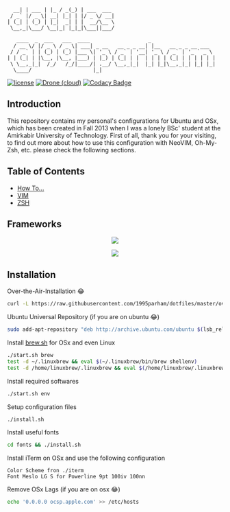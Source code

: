 ```
  __| | ___ | |_ / _(_) | ___  ___
 / _` |/ _ \| __| |_| | |/ _ \/ __|
| (_| | (_) | |_|  _| | |  __/\__ \
 \__,_|\___/ \__|_| |_|_|\___||___/

   ____  _  ___   ___  ____                   _
  / __ \/ |/ _ \ / _ \| ___| _ __   __ _ _ __| |__   __ _ _ __ ___
 / / _` | | (_) | (_) |___ \| '_ \ / _` | '__| '_ \ / _` | '_ ` _ \
| | (_| | |\__, |\__, |___) | |_) | (_| | |  | | | | (_| | | | | | |
 \ \__,_|_|  /_/   /_/|____/| .__/ \__,_|_|  |_| |_|\__,_|_| |_| |_|
  \____/                    |_|
```

[![license](https://img.shields.io/github/license/1995parham/dotfiles.svg?style=flat-square)]()
[![Drone (cloud)](https://img.shields.io/drone/build/1995parham/dotfiles.svg?style=flat-square)](https://cloud.drone.io/1995parham/dotfiles)
[![Codacy Badge](https://api.codacy.com/project/badge/Grade/02e3f859b8944e749d1ceca4a4c41e49)](https://www.codacy.com/app/1995parham/dotfiles?utm_source=github.com&amp;utm_medium=referral&amp;utm_content=1995parham/dotfiles&amp;utm_campaign=Badge_Grade)

## Introduction

This repository contains my personal's configurations for Ubuntu and OSx, which has been created in Fall 2013 when I was a lonely BSc' student at the Amirkabir University of Technology. First of all, thank you for your visiting, to find out more about how to use this configuration with NeoVIM, Oh-My-Zsh, etc. please check the following sections.

## Table of Contents

- [How To...](docs/how.md)
- [VIM](docs/vim.md)
- [ZSH](docs/zsh.md)

## Frameworks
<p align="center">
  <img src="https://raw.githubusercontent.com/neovim/neovim.github.io/master/logos/neovim-logo-600x173.png" />
</p>
<p align="center">
  <img src="https://camo.githubusercontent.com/5c385f15f3eaedb72cfcfbbaf75355b700ac0757/68747470733a2f2f73332e616d617a6f6e6177732e636f6d2f6f686d797a73682f6f682d6d792d7a73682d6c6f676f2e706e67">
</p>

## Installation
Over-the-Air-Installation :joy:

```sh
curl -L https://raw.githubusercontent.com/1995parham/dotfiles/master/over-the-air-installation.sh | bash
```

Ubuntu Universal Repository (if you are on ubuntu :joy:)

```sh
sudo add-apt-repository "deb http://archive.ubuntu.com/ubuntu $(lsb_release -sc) universe"
```

Install [brew.sh](http://brew.sh) for OSx and even Linux

```sh
./start.sh brew
test -d ~/.linuxbrew && eval $(~/.linuxbrew/bin/brew shellenv)
test -d /home/linuxbrew/.linuxbrew && eval $(/home/linuxbrew/.linuxbrew/bin/brew shellenv)
```

Install required softwares

```sh
./start.sh env
```

Setup configuration files

```sh
./install.sh
```

Install useful fonts

```sh
cd fonts && ./install.sh
```

Install iTerm on OSx and use the following configuration

```
Color Scheme fron ./iterm
Font Meslo LG S for Powerline 9pt 100iv 100nn
```

Remove OSx Lags (if you are on osx :joy:)

```sh
echo '0.0.0.0 ocsp.apple.com' >> /etc/hosts
```
